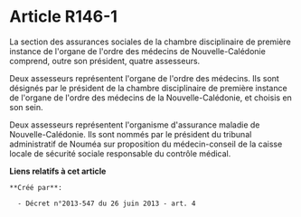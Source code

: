 # Article R146-1

La  section des assurances sociales de la chambre disciplinaire de première  instance de l'organe de l'ordre des médecins de
Nouvelle-Calédonie  comprend, outre son président, quatre assesseurs.

Deux assesseurs représentent l'organe de  l'ordre des médecins. Ils sont désignés par le président de la chambre
disciplinaire de première instance de l'organe de l'ordre des médecins  de la Nouvelle-Calédonie, et choisis en son sein.

Deux assesseurs représentent l'organisme  d'assurance maladie de Nouvelle-Calédonie. Ils sont nommés par le  président du
tribunal administratif de Nouméa sur proposition du  médecin-conseil de la caisse locale de sécurité sociale responsable du
contrôle médical.

**Liens relatifs à cet article**

	**Créé par**:

	  - Décret n°2013-547 du 26 juin 2013 - art. 4
